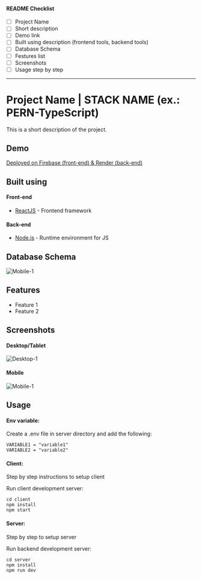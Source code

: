 #### README Checklist

- [ ] Project Name
- [ ] Short description
- [ ] Demo link
- [ ] Built using description (frontend tools, backend tools)
- [ ] Database Schema
- [ ] Festures list
- [ ] Screenshots
- [ ] Usage step by step

---

# Project Name | STACK NAME (ex.: PERN-TypeScript)

This is a short description of the project.

## Demo

[Deployed on Firebase (front-end) & Render (back-end)](https://www.examplecom)

## Built using

#### Front-end

- [ReactJS](https://reactjs.org/) - Frontend framework

#### Back-end

- [Node.js](https://nodejs.org/en/) - Runtime environment for JS

## Database Schema

![Mobile-1](https://github.com/amand33p/bug-tracker-pern-ts/blob/master/screenshots/mobile-1.jpg)

## Features

- Feature 1
- Feature 2

## Screenshots

#### Desktop/Tablet

![Desktop-1](https://github.com/amand33p/bug-tracker-pern-ts/blob/master/screenshots/desktop-1.jpg)

#### Mobile

![Mobile-1](https://github.com/amand33p/bug-tracker-pern-ts/blob/master/screenshots/mobile-1.jpg)

## Usage

#### Env variable:

Create a .env file in server directory and add the following:

```
VARIABLE1 = "variable1"
VARIABLE2 = "variable2"

```

#### Client:

Step by step instructions to setup client

Run client development server:

```
cd client
npm install
npm start
```

#### Server:

Step by step to setup server

Run backend development server:

```
cd server
npm install
npm run dev
```
